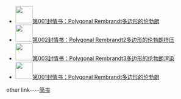 

* <a href="https://mp.weixin.qq.com/s/MxBzbnRH8y8VWvGPdmtNcQ">
  <img width="45" height="45" src="https://mmbiz.qpic.cn/mmbiz_png/E18Fh20CEibgLPgrFcsYvzWic3ib4rlzaILaHjqWD8RbJBeKarjJxOib8kMNBmlvZ8cwn5LPrqzOl9yfBia9pK625FQ/640?wx_fmt=png&tp=webp&wxfrom=5&wx_lazy=1&wx_co=1" >第001封情书：Polygonal Rembrandt多边形的伦勃朗</a>
  
* <a href="https://mp.weixin.qq.com/s/qlQCyNIQdaniAIwhhYwSIA">
  <img width="45" height="45" src="https://mmbiz.qpic.cn/mmbiz_png/E18Fh20CEibiaoqseJf2u3gcvqLF4JibjhOMDGKBS77WQyusDHKyUpkxKyrHKkHsJCQN1cHRib78pD9CNuy32W2kyQ/640?wx_fmt=png&tp=webp&wxfrom=5&wx_lazy=1&wx_co=1" >第002封情书：Polygonal Rembrandt2多边形的伦勃朗挤压</a>
  
* <a href="https://mp.weixin.qq.com/s/EGGVvb3tNKYnPjGwY31n1w">
  <img width="45" height="45" src="https://mmbiz.qpic.cn/mmbiz_png/E18Fh20CEibiaoqseJf2u3gcvqLF4JibjhOaEA3HiaWsybicExkoGnB43Wp3hvFpa0Km7aM2MicEvdOw1t01gng9SNicQ/640?wx_fmt=png&tp=webp&wxfrom=5&wx_lazy=1&wx_co=1" >第003封情书：Polygonal Rembrandt3多边形的伦勃朗渲染</a>
  
* <a href="https://mp.weixin.qq.com/s/MxBzbnRH8y8VWvGPdmtNcQ">
  <img width="45" height="45" src="https://mmbiz.qpic.cn/mmbiz_png/E18Fh20CEibgLPgrFcsYvzWic3ib4rlzaILaHjqWD8RbJBeKarjJxOib8kMNBmlvZ8cwn5LPrqzOl9yfBia9pK625FQ/640?wx_fmt=png&tp=webp&wxfrom=5&wx_lazy=1&wx_co=1" >第001封情书：Polygonal Rembrandt多边形的伦勃朗</a>  

other link----[简书](https://www.jianshu.com/u/41dc7d44f542)
